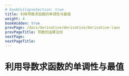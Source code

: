 ```yaml
---
# bookCollapseSection: true
title: 利用导数求函数的单调性与最值
weight: 4
bookHidden: true
prevPage: /docs/derivative/derivative/derivative-laws
prevPageTitle: 导数的运算法则
nextPage: 
nextPageTitle: 
---
```


# 利用导数求函数的单调性与最值

